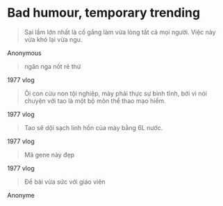 # Bad humour, temporary trending

> Sai lầm lớn nhất là cố gắng làm vừa lòng tất cả mọi người. Việc này vừa khó lại vừa ngu.

Anonymous

> ngân nga nốt rê thứ

1977 vlog

> Ôi con cừu non tội nghiệp, mày phải thực sự bình tĩnh, bởi vì nói chuyện với tao là một bộ môn thể thao mạo hiểm.

1977 vlog

> Tao sẽ dội sạch linh hồn của mày bằng 6L nước.

1977 vlog

> Mã gene này đẹp

1977 vlog

> Đề bài vừa sức với giáo viên

Anonyme
